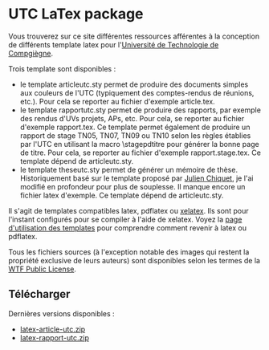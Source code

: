 UTC LaTex package
=================

Vous trouverez sur ce site différentes ressources afférentes à la
conception de différents template latex pour
l'[Université de Technologie de Compgiègne](https://www.utc.fr/).

Trois template sont disponibles :

- le template articleutc.sty permet de produire des documents simples
  aux couleurs de l'UTC (typiquement des comptes-rendus de réunions,
  etc.). Pour cela se reporter au fichier d'exemple article.tex.
- le template rapportutc.sty permet de produire des rapports, par
  exemple des rendus d'UVs projets, APs, etc. Pour cela, se reporter au
  fichier d'exemple rapport.tex. Ce template permet également de
  produire un rapport de stage TN05, TN07, TN09 ou TN10 selon les règles
  établies par l'UTC en utilisant la macro \stagepdtitre pour générer la
  bonne page de titre. Pour cela, se reporter au fichier d'exemple
  rapport.stage.tex. Ce template dépend de articleutc.sty.
- le template theseutc.sty permet de générer un mémoire de
  thèse. Historiquement basé sur le template proposé par
  [Julien Chiquet][1], je l'ai modifié en profondeur pour plus de
  souplesse. Il manque encore un fichier latex d'exemple. Ce template
  dépend de articleutc.sty.

[1]: http://stat.genopole.cnrs.fr/members/jchiquet/theselatex

Il s'agit de templates compatibles latex, pdflatex ou [xelatex][2]. Ils
sont pour l'instant configurés pour se compiler à l'aide de
xelatex. Voyez la [page d'utilisation des templates][3] pour comprendre
comment revenir à latex ou pdflatex.

[2]: https://fr.wikipedia.org/wiki/XeTeX
[3]: https://projects.depar.is/utclatex/wiki?name=Usage

Tous les fichiers sources (à l'exception notable des images qui restent
la propriété exclusive de leurs auteurs) sont disponibles selon les
termes de la [WTF Public License](http://www.wtfpl.net/).

Télécharger
-----------

Dernières versions disponibles :

- [latex-article-utc.zip](https://projects.depar.is/utclatex/doc/tip/latex-article-utc.zip)
- [latex-rapport-utc.zip](https://projects.depar.is/utclatex/doc/tip/latex-rapport-utc.zip)
